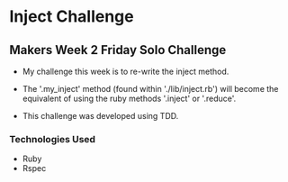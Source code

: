 Inject Challenge
========================
## Makers Week 2 Friday Solo Challenge

- My challenge this week is to re-write the inject method.

- The '.my_inject' method (found within './lib/inject.rb') will become the equivalent of using the ruby methods '.inject' or '.reduce'.

- This challenge was developed using TDD.

### Technologies Used 

- Ruby
- Rspec
